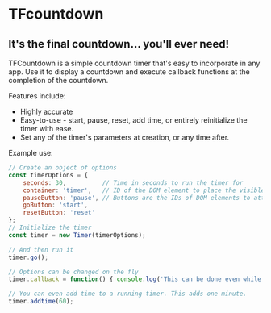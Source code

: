 # TFcountdown
## It's the final countdown... you'll ever need!

TFCountdown is a simple countdown timer that's easy to incorporate in any app. Use it to display a countdown and execute callback functions at the completion of the countdown.

Features include:

* Highly accurate
* Easy-to-use - start, pause, reset, add time, or entirely reinitialize the timer with ease.
* Set any of the timer's parameters at creation, or any time after.

Example use:

```javascript
// Create an object of options
const timerOptions = {
    seconds: 30,          // Time in seconds to run the timer for
    container: 'timer',   // ID of the DOM element to place the visible timer in (optional)
    pauseButton: 'pause', // Buttons are the IDs of DOM elements to attach a handler to (optional)
    goButton: 'start',
    resetButton: 'reset'
};
// Initialize the timer
const timer = new Timer(timerOptions);

// And then run it
timer.go();

// Options can be changed on the fly
timer.callback = function() { console.log('This can be done even while the timer is running!'); };

// You can even add time to a running timer. This adds one minute.
timer.addtime(60);



```
